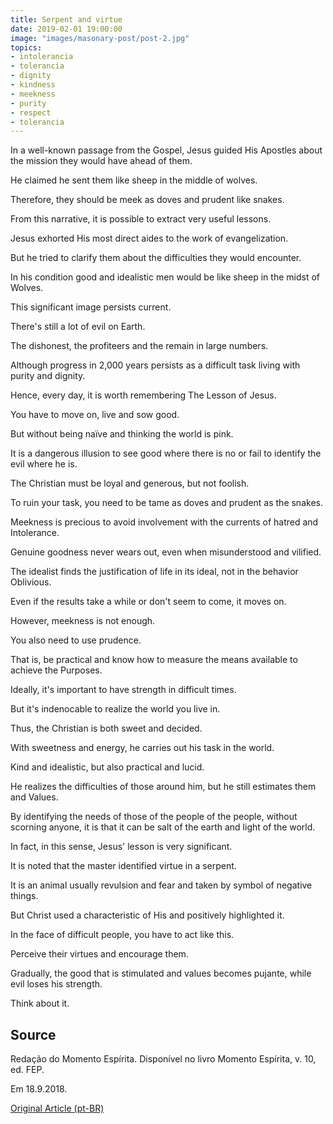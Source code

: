 ```yaml
---
title: Serpent and virtue
date: 2019-02-01 19:00:00
image: "images/masonary-post/post-2.jpg"
topics: 
- intolerancia
- tolerancia
- dignity
- kindness
- meekness
- purity
- respect
- tolerancia
---
```



In a well-known passage from the Gospel, Jesus guided His Apostles about the
mission they would have ahead of them.

He claimed he sent them like sheep in the middle of wolves.

Therefore, they should be meek as doves and prudent like snakes.

From this narrative, it is possible to extract very useful lessons.

Jesus exhorted His most direct aides to the work of evangelization.

But he tried to clarify them about the difficulties they would encounter.

In his condition good and idealistic men would be like sheep in the midst of
Wolves.

This significant image persists current.

There's still a lot of evil on Earth.

The dishonest, the profiteers and the remain in large numbers.

Although progress in 2,000 years persists as a difficult task
living with purity and dignity.

Hence, every day, it is worth remembering The Lesson of Jesus.

You have to move on, live and sow good.

But without being naïve and thinking the world is pink.

It is a dangerous illusion to see good where there is no or fail to identify the
evil where he is.

The Christian must be loyal and generous, but not foolish.

To ruin your task, you need to be tame as doves and prudent as
the snakes.

Meekness is precious to avoid involvement with the currents of hatred and
Intolerance.

Genuine goodness never wears out, even when misunderstood and vilified.

The idealist finds the justification of life in its ideal, not in the behavior
Oblivious.

Even if the results take a while or don't seem to come, it moves on.

However, meekness is not enough.

You also need to use prudence.

That is, be practical and know how to measure the means available to achieve the
Purposes.

Ideally, it's important to have strength in difficult times.

But it's indenocable to realize the world you live in.

Thus, the Christian is both sweet and decided.

With sweetness and energy, he carries out his task in the world.

Kind and idealistic, but also practical and lucid.

He realizes the difficulties of those around him, but he still estimates them and
Values.

By identifying the needs of those of the people of the people, without scorning anyone, it is that it can be
salt of the earth and light of the world.

In fact, in this sense, Jesus' lesson is very significant.

It is noted that the master identified virtue in a serpent.

It is an animal usually revulsion and fear and taken by
symbol of negative things.

But Christ used a characteristic of His and positively highlighted it.

In the face of difficult people, you have to act like this.

Perceive their virtues and encourage them.

Gradually, the good that is stimulated and values becomes pujante, while evil
loses his strength.

Think about it.

## Source
Redação do Momento Espírita.
Disponível no livro Momento Espírita, v. 10, ed. FEP.

Em 18.9.2018. 


[Original Article (pt-BR)](http://www.momento.com.br/pt/ler_texto.php?id=5543)
